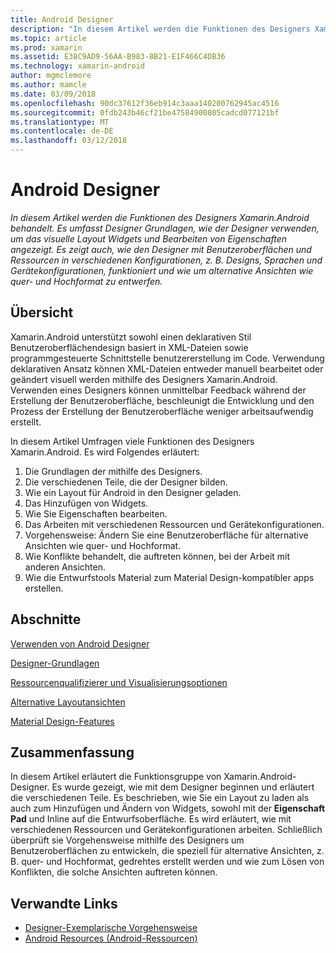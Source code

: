 ```yaml
---
title: Android Designer
description: "In diesem Artikel werden die Funktionen des Designers Xamarin.Android behandelt. Es umfasst Designer Grundlagen, wie der Designer verwenden, um das visuelle Layout Widgets und Bearbeiten von Eigenschaften angezeigt. Es zeigt auch, wie den Designer mit Benutzeroberflächen und Ressourcen in verschiedenen Konfigurationen, z. B. Designs, Sprachen und Gerätekonfigurationen, funktioniert und wie um alternative Ansichten wie quer- und Hochformat zu entwerfen."
ms.topic: article
ms.prod: xamarin
ms.assetid: E38C9AD9-56AA-B983-8B21-E1F466C4DB36
ms.technology: xamarin-android
author: mgmclemore
ms.author: mamcle
ms.date: 03/09/2018
ms.openlocfilehash: 90dc37612f36eb914c3aaa140200762945ac4516
ms.sourcegitcommit: 0fdb243b46cf21be47584900805cadcd077121bf
ms.translationtype: MT
ms.contentlocale: de-DE
ms.lasthandoff: 03/12/2018
---
```

# <a name="android-designer"></a>Android Designer

_In diesem Artikel werden die Funktionen des Designers Xamarin.Android behandelt. Es umfasst Designer Grundlagen, wie der Designer verwenden, um das visuelle Layout Widgets und Bearbeiten von Eigenschaften angezeigt. Es zeigt auch, wie den Designer mit Benutzeroberflächen und Ressourcen in verschiedenen Konfigurationen, z. B. Designs, Sprachen und Gerätekonfigurationen, funktioniert und wie um alternative Ansichten wie quer- und Hochformat zu entwerfen._


## <a name="overview"></a>Übersicht

Xamarin.Android unterstützt sowohl einen deklarativen Stil Benutzeroberflächendesign basiert in XML-Dateien sowie programmgesteuerte Schnittstelle benutzererstellung im Code.
Verwendung deklarativen Ansatz können XML-Dateien entweder manuell bearbeitet oder geändert visuell werden mithilfe des Designers Xamarin.Android. Verwenden eines Designers können unmittelbar Feedback während der Erstellung der Benutzeroberfläche, beschleunigt die Entwicklung und den Prozess der Erstellung der Benutzeroberfläche weniger arbeitsaufwendig erstellt.

In diesem Artikel Umfragen viele Funktionen des Designers Xamarin.Android. Es wird Folgendes erläutert:

1.  Die Grundlagen der mithilfe des Designers.
2.  Die verschiedenen Teile, die der Designer bilden.
3.  Wie ein Layout für Android in den Designer geladen.
4.  Das Hinzufügen von Widgets.
5.  Wie Sie Eigenschaften bearbeiten.
6.  Das Arbeiten mit verschiedenen Ressourcen und Gerätekonfigurationen.
7.  Vorgehensweise: Ändern Sie eine Benutzeroberfläche für alternative Ansichten wie quer- und Hochformat. 
8.  Wie Konflikte behandelt, die auftreten können, bei der Arbeit mit anderen Ansichten. 
9.  Wie die Entwurfstools Material zum Material Design-kompatibler apps erstellen.



## <a name="sections"></a>Abschnitte

 [Verwenden von Android Designer](~/android/user-interface/android-designer/designer-walkthrough.md)

 [Designer-Grundlagen](~/android/user-interface/android-designer/designer-basics.md)

 [Ressourcenqualifizierer und Visualisierungsoptionen](~/android/user-interface/android-designer/resource-qualifiers.md)

 [Alternative Layoutansichten](~/android/user-interface/android-designer/alternative-layout-views.md)

 [Material Design-Features](~/android/user-interface/android-designer/material-design-features.md)



## <a name="summary"></a>Zusammenfassung

In diesem Artikel erläutert die Funktionsgruppe von Xamarin.Android-Designer. Es wurde gezeigt, wie mit dem Designer beginnen und erläutert die verschiedenen Teile. Es beschrieben, wie Sie ein Layout zu laden als auch zum Hinzufügen und Ändern von Widgets, sowohl mit der **Eigenschaft Pad** und Inline auf die Entwurfsoberfläche. Es wird erläutert, wie mit verschiedenen Ressourcen und Gerätekonfigurationen arbeiten. Schließlich überprüft sie Vorgehensweise mithilfe des Designers um Benutzeroberflächen zu entwickeln, die speziell für alternative Ansichten, z. B. quer- und Hochformat, gedrehtes erstellt werden und wie zum Lösen von Konflikten, die solche Ansichten auftreten können. 



## <a name="related-links"></a>Verwandte Links

- [Designer-Exemplarische Vorgehensweise](~/android/user-interface/android-designer/designer-walkthrough.md)
- [Android Resources (Android-Ressourcen)](~/android/app-fundamentals/resources-in-android/index.md)
